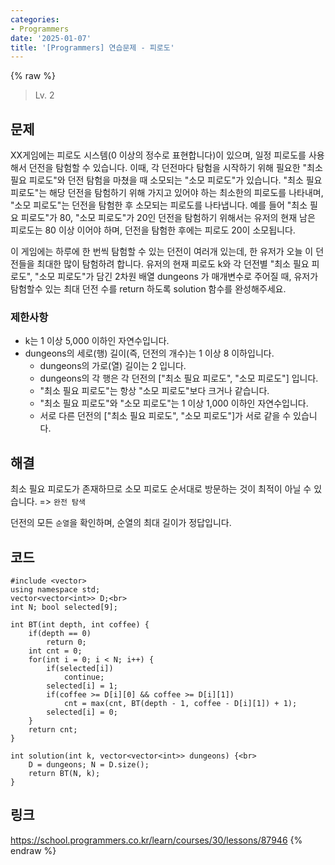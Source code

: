 ```yaml
---
categories:
- Programmers
date: '2025-01-07'
title: '[Programmers] 연습문제 - 피로도'
---
```


{% raw %}
> Lv. 2<br>

## 문제
XX게임에는 피로도 시스템(0 이상의 정수로 표현합니다)이 있으며, 일정 피로도를 사용해서 던전을 탐험할 수 있습니다. 이때, 각 던전마다 탐험을 시작하기 위해 필요한 "최소 필요 피로도"와 던전 탐험을 마쳤을 때 소모되는 "소모 피로도"가 있습니다. "최소 필요 피로도"는 해당 던전을 탐험하기 위해 가지고 있어야 하는 최소한의 피로도를 나타내며, "소모 피로도"는 던전을 탐험한 후 소모되는 피로도를 나타냅니다. 예를 들어 "최소 필요 피로도"가 80, "소모 피로도"가 20인 던전을 탐험하기 위해서는 유저의 현재 남은 피로도는 80 이상 이어야 하며, 던전을 탐험한 후에는 피로도 20이 소모됩니다.

이 게임에는 하루에 한 번씩 탐험할 수 있는 던전이 여러개 있는데, 한 유저가 오늘 이 던전들을 최대한 많이 탐험하려 합니다. 유저의 현재 피로도 k와 각 던전별 "최소 필요 피로도", "소모 피로도"가 담긴 2차원 배열 dungeons 가 매개변수로 주어질 때, 유저가 탐험할수 있는 최대 던전 수를 return 하도록 solution 함수를 완성해주세요.

### 제한사항
-   k는 1 이상 5,000 이하인 자연수입니다.
-   dungeons의 세로(행) 길이(즉, 던전의 개수)는 1 이상 8 이하입니다.
    -   dungeons의 가로(열) 길이는 2 입니다.
    -   dungeons의 각 행은 각 던전의 ["최소 필요 피로도", "소모 피로도"] 입니다.
    -   "최소 필요 피로도"는 항상 "소모 피로도"보다 크거나 같습니다.
    -   "최소 필요 피로도"와 "소모 피로도"는 1 이상 1,000 이하인 자연수입니다.
    -   서로 다른 던전의 ["최소 필요 피로도", "소모 피로도"]가 서로 같을 수 있습니다.

## 해결
최소 필요 피로도가 존재하므로 소모 피로도 순서대로 방문하는 것이 최적이 아닐 수 있습니다. => `완전 탐색`<br>

던전의 모든 `순열`을 확인하며, 순열의 최대 길이가 정답입니다.

## 코드
```
#include <vector>
using namespace std;
vector<vector<int>> D;<br>
int N; bool selected[9];

int BT(int depth, int coffee) {
    if(depth == 0)
        return 0;
    int cnt = 0;
    for(int i = 0; i < N; i++) {
        if(selected[i])
            continue;
        selected[i] = 1;
        if(coffee >= D[i][0] && coffee >= D[i][1])
            cnt = max(cnt, BT(depth - 1, coffee - D[i][1]) + 1);
        selected[i] = 0;
    }
    return cnt;
}

int solution(int k, vector<vector<int>> dungeons) {<br>
    D = dungeons; N = D.size();
    return BT(N, k);
}

```

## 링크
https://school.programmers.co.kr/learn/courses/30/lessons/87946
{% endraw %}